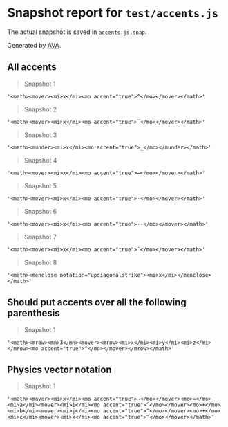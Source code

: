 # Snapshot report for `test/accents.js`

The actual snapshot is saved in `accents.js.snap`.

Generated by [AVA](https://avajs.dev).

## All accents

> Snapshot 1

    '<math><mover><mi>x</mi><mo accent="true">^</mo></mover></math>'

> Snapshot 2

    '<math><mover><mi>x</mi><mo accent="true">‾</mo></mover></math>'

> Snapshot 3

    '<math><munder><mi>x</mi><mo accent="true">_</mo></munder></math>'

> Snapshot 4

    '<math><mover><mi>x</mi><mo accent="true">→</mo></mover></math>'

> Snapshot 5

    '<math><mover><mi>x</mi><mo accent="true">⋅</mo></mover></math>'

> Snapshot 6

    '<math><mover><mi>x</mi><mo accent="true">⋅⋅</mo></mover></math>'

> Snapshot 7

    '<math><mover><mi>x</mi><mo accent="true">˜</mo></mover></math>'

> Snapshot 8

    '<math><menclose notation="updiagonalstrike"><mi>x</mi></menclose></math>'

## Should put accents over all the following parenthesis

> Snapshot 1

    '<math><mrow><mn>3</mn><mover><mrow><mi>x</mi><mi>y</mi><mi>z</mi></mrow><mo accent="true">^</mo></mover></mrow></math>'

## Physics vector notation

> Snapshot 1

    '<math><mover><mi>x</mi><mo accent="true">→</mo></mover><mo>=</mo><mi>a</mi><mover><mi>i</mi><mo accent="true">^</mo></mover><mo>+</mo><mi>b</mi><mover><mi>j</mi><mo accent="true">^</mo></mover><mo>+</mo><mi>c</mi><mover><mi>k</mi><mo accent="true">^</mo></mover></math>'
